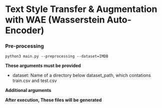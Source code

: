 # Text Style Transfer & Augmentation with WAE (Wasserstein Auto-Encoder)

### Pre-processing

```
python3 main.py --preprocessing --dataset=IMDB
```

**These arguments must be provided**
- dataset: Name of a directory below dataset_path, which contations train.csv and test.csv

**Additional arguments**


**After execution, These files will be generated**
